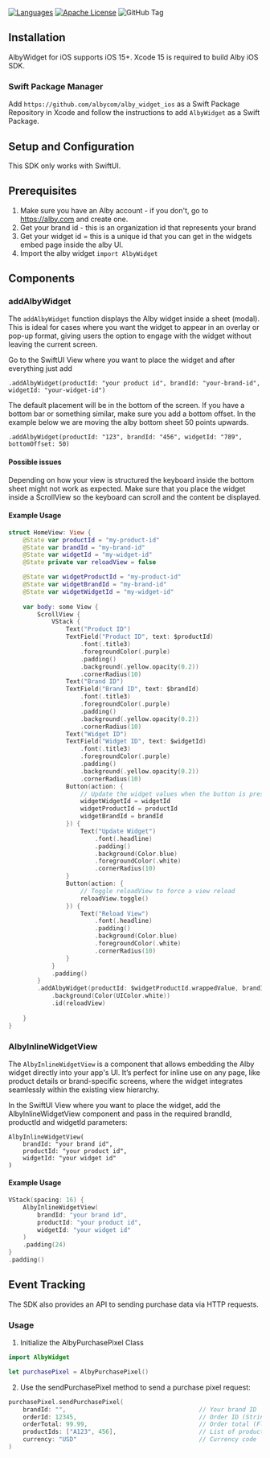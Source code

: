 [![Languages](https://img.shields.io/badge/languages-OjbC%20%7C%20%20Swift-orange.svg?maxAge=2592000)](https://github.com/albycom/alby_widget_ios)
[![Apache License](http://img.shields.io/badge/license-APACHE2-blue.svg?style=flat)](https://www.apache.org/licenses/LICENSE-2.0.html)
![GitHub Tag](https://img.shields.io/github/v/tag/albycom/alby_widget_ios)


## Installation

AlbyWidget for iOS supports iOS 15+. 
Xcode 15 is required to build Alby iOS SDK.

### Swift Package Manager
Add `https://github.com/albycom/alby_widget_ios` as a Swift Package Repository in Xcode and follow the instructions to add `AlbyWidget` as a Swift Package.


## Setup and Configuration
This SDK only works with SwiftUI.

## Prerequisites 
1. Make sure you have an Alby account - if you don't, go to https://alby.com and create one.
2. Get your brand id - this is an organization id that represents your brand
3. Get your widget id = this is a unique id that you can get in the widgets embed page inside the alby UI.
4. Import the alby widget `import AlbyWidget`

## Components

### addAlbyWidget
The `addAlbyWidget` function displays the Alby widget inside a sheet (modal). This is ideal for cases where you want the widget to appear in an overlay or pop-up format, giving users the option to engage with the widget without leaving the current screen.

Go to the SwiftUI View where you want to place the widget and after everything just add
```
.addAlbyWidget(productId: "your product id", brandId: "your-brand-id", widgetId: "your-widget-id")
```

The default placement will be in the bottom of the screen. If you have a bottom bar or something similar, make sure you add a bottom
offset. In the example below we are moving the alby bottom sheet 50 points upwards.

```
.addAlbyWidget(productId: "123", brandId: "456", widgetId: "789", bottomOffset: 50)
```

#### Possible issues
Depending on how your view is structured the keyboard inside the bottom sheet might not work as expected.
Make sure that you place the widget inside a ScrollView so the keyboard can scroll and the content be displayed.

#### Example Usage
```swift
struct HomeView: View {
    @State var productId = "my-product-id"
    @State var brandId = "my-brand-id"
    @State var widgetId = "my-widget-id"
    @State private var reloadView = false

    @State var widgetProductId = "my-product-id"
    @State var widgetBrandId = "my-brand-id"
    @State var widgetWidgetId = "my-widget-id"
    
    var body: some View {
        ScrollView {
            VStack {
                Text("Product ID")
                TextField("Product ID", text: $productId)
                    .font(.title3)
                    .foregroundColor(.purple)
                    .padding()
                    .background(.yellow.opacity(0.2))
                    .cornerRadius(10)
                Text("Brand ID")
                TextField("Brand ID", text: $brandId)
                    .font(.title3)
                    .foregroundColor(.purple)
                    .padding()
                    .background(.yellow.opacity(0.2))
                    .cornerRadius(10)
                Text("Widget ID")
                TextField("Widget ID", text: $widgetId)
                    .font(.title3)
                    .foregroundColor(.purple)
                    .padding()
                    .background(.yellow.opacity(0.2))
                    .cornerRadius(10)
                Button(action: {
                    // Update the widget values when the button is pressed
                    widgetWidgetId = widgetId
                    widgetProductId = productId
                    widgetBrandId = brandId
                }) {
                    Text("Update Widget")
                        .font(.headline)
                        .padding()
                        .background(Color.blue)
                        .foregroundColor(.white)
                        .cornerRadius(10)
                }
                Button(action: {
                    // Toggle reloadView to force a view reload
                    reloadView.toggle()
                }) {
                    Text("Reload View")
                        .font(.headline)
                        .padding()
                        .background(Color.blue)
                        .foregroundColor(.white)
                        .cornerRadius(10)
                }
            }
            .padding()
        }
        .addAlbyWidget(productId: $widgetProductId.wrappedValue, brandId: $widgetBrandId.wrappedValue, brandId: $widgetWidgetId.wrappedValue, bottomOffset: 1)
            .background(Color(UIColor.white))
            .id(reloadView)
        
    }
}
```
### AlbyInlineWidgetView
The `AlbyInlineWidgetView` is a component that allows embedding the Alby widget directly into your app's UI. It’s perfect for inline use on any page, like product details or brand-specific screens, where the widget integrates seamlessly within the existing view hierarchy.

In the SwiftUI View where you want to place the widget, add the AlbyInlineWidgetView component and pass in the required brandId, productId and widgetId parameters:
```
AlbyInlineWidgetView(
    brandId: "your brand id",
    productId: "your product id",
    widgetId: "your widget id"
)
```

#### Example Usage
```swift
VStack(spacing: 16) {
    AlbyInlineWidgetView(
        brandId: "your brand id",
        productId: "your product id",
        widgetId: "your widget id"
    )
    .padding(24)
}
.padding()
```


## Event Tracking
The SDK also provides an API to sending purchase data via HTTP requests.

### Usage
1. Initialize the AlbyPurchasePixel Class 
```swift
import AlbyWidget

let purchasePixel = AlbyPurchasePixel()
```
2. Use the sendPurchasePixel method to send a purchase pixel request:
```swift
purchasePixel.sendPurchasePixel(
    brandId: "",                                     // Your brand ID
    orderId: 12345,                                  // Order ID (String or Number)
    orderTotal: 99.99,                               // Order total (Float or Number)
    productIds: ["A123", 456],                       // List of product IDs (String or Number)
    currency: "USD"                                  // Currency code
)
```